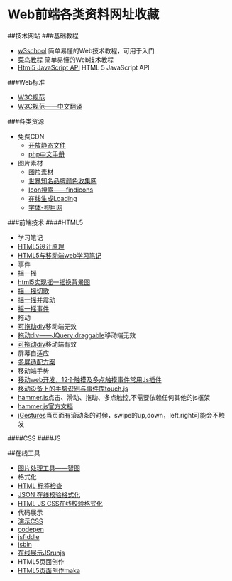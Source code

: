 # Web前端各类资料网址收藏

##技术网站
###基础教程

* [w3school](http://www.w3school.com.cn/)   简单易懂的Web技术教程，可用于入门
* [ 菜鸟教程](http://www.runoob.com/)     简单易懂的Web技术教程
* [Html5 JavaScript API](http://html5index.org/)   HTML 5 JavaScript API


###Web标准
* [W3C规范](http://www.w3.org/standards/)  
* [W3C规范——中文翻译](http://www.w3.org/html/ig/zh/wiki/%E7%BF%BB%E8%AF%91)   


###各类资源
* 免费CDN
  * [开放静态文件](http://staticfile.org/)  
  * [php中文手册](http://php.net/manual/zh/)
* 图片素材
  * [图片素材](https://www.pexels.com/popular-photos/#content) 
  * [世界知名品牌颜色收集网](http://brandcolors.net/)
  * [Icon搜索——findicons](http://findicons.com/)  
  * [在线生成Loading](http://preloaders.net/)
  * [字体-视巨网](http://www.ssjee.com/forum.php?mod=forumdisplay&fid=55&filter=typeid&typeid=12&sortid=6)

###前端技术
####HTML5
* 学习笔记
 * [HTML5设计原理](http://www.chinaz.com/design/2011/0303/162653.shtml)
 * [HTML5与移动端web学习笔记](http://segmentfault.com/a/1190000002712653)
* 事件
 * 摇一摇
  * [html5实现摇一摇换背景图](http://www.kuaipao8.com/?p=1405)
  * [摇一摇切歌](http://www.itnose.net/detail/6194939.html)
  * [摇一摇并震动](http://www.itnose.net/detail/6385472.html)
  * [摇一摇事件](http://www.helloweba.com/view-blog-287.html)
 * 拖动
  * [可拖动div](http://www.cnblogs.com/dolphinX/p/3290520.html)移动端无效
  * [拖动div——JQuery draggable](http://jqueryui.com/draggable/)移动端无效
  * [可拖动div](http://touch.code.baidu.com/examples.html)移动端有效
 * 屏幕自适应
  * [多屏适配方案](http://div.io/topic/1092)
 * 移动端手势
  * [移动web开发，12个触摸及多点触摸事件常用Js插件](http://www.pureasme.com/blog/2013/1105390.html)
  * [移动设备上的手势识别与事件库touch.js](http://touch.code.baidu.com/)
  * [hammer.js](http://blog.csdn.net/kongjiea/article/details/43016085)点击、滑动、拖动、多点触控,不需要依赖任何其他的js框架
  * [hammer.js官方文档](http://hammerjs.github.io/getting-started/)
  * [jGestures](http://www.haorooms.com/post/jquery_jGestures)当页面有滚动条的时候，swipe的up,down，left,right可能会不触发


####CSS
####JS


##在线工具
* [图片处理工具——智图](http://zhitu.tencent.com/)  
* 格式化
 * [HTML 标签检查](http://i.links.cn/checkhtmltag.asp)
 * [JSON 在线校验格式化](http://www.bejson.com/)
 * [HTML JS CSS在线校验格式化](http://tool.oschina.net/codeformat/js/)
* 代码展示
 * [演示CSS](http://dabblet.com/)
 * [codepen](http://codepen.io/)
 * [jsfiddle](http://jsfiddle.net/)
 * [jsbin](http://jsbin.com/)
 * [在线展示JSrunjs](http://runjs.cn/)
* HTML5页面创作
 * [HTML5页面创作maka](http://www.maka.im/home/case.html) 

